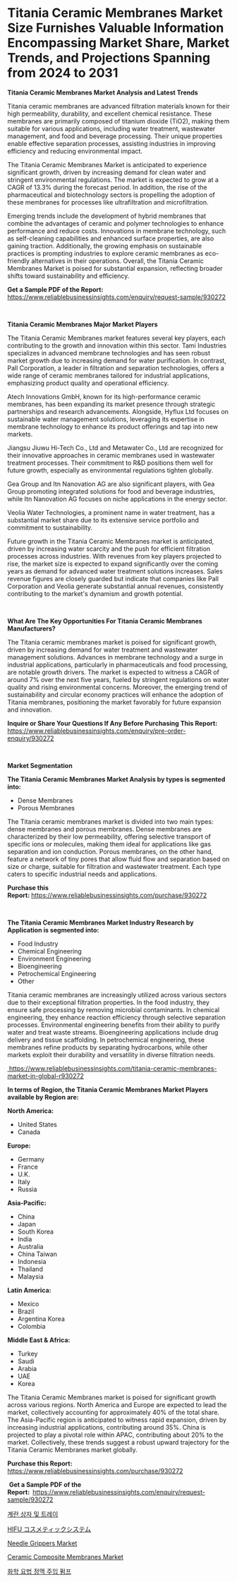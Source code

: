 <p><h1>Titania Ceramic Membranes Market Size Furnishes Valuable Information Encompassing Market Share, Market Trends, and Projections Spanning from 2024 to 2031</h1></p><p><strong>Titania Ceramic Membranes Market Analysis and Latest Trends</strong></p>
<p><p>Titania ceramic membranes are advanced filtration materials known for their high permeability, durability, and excellent chemical resistance. These membranes are primarily composed of titanium dioxide (TiO2), making them suitable for various applications, including water treatment, wastewater management, and food and beverage processing. Their unique properties enable effective separation processes, assisting industries in improving efficiency and reducing environmental impact.</p><p>The Titania Ceramic Membranes Market is anticipated to experience significant growth, driven by increasing demand for clean water and stringent environmental regulations. The market is expected to grow at a CAGR of 13.3% during the forecast period. In addition, the rise of the pharmaceutical and biotechnology sectors is propelling the adoption of these membranes for processes like ultrafiltration and microfiltration.</p><p>Emerging trends include the development of hybrid membranes that combine the advantages of ceramic and polymer technologies to enhance performance and reduce costs. Innovations in membrane technology, such as self-cleaning capabilities and enhanced surface properties, are also gaining traction. Additionally, the growing emphasis on sustainable practices is prompting industries to explore ceramic membranes as eco-friendly alternatives in their operations. Overall, the Titania Ceramic Membranes Market is poised for substantial expansion, reflecting broader shifts toward sustainability and efficiency.</p></p>
<p><strong>Get a Sample PDF of the Report:&nbsp;</strong> <a href="https://www.reliablebusinessinsights.com/enquiry/request-sample/930272">https://www.reliablebusinessinsights.com/enquiry/request-sample/930272</a></p>
<p>&nbsp;</p>
<p><strong>Titania Ceramic Membranes Major Market Players</strong></p>
<p><p>The Titania Ceramic Membranes market features several key players, each contributing to the growth and innovation within this sector. Tami Industries specializes in advanced membrane technologies and has seen robust market growth due to increasing demand for water purification. In contrast, Pall Corporation, a leader in filtration and separation technologies, offers a wide range of ceramic membranes tailored for industrial applications, emphasizing product quality and operational efficiency.</p><p>Atech Innovations GmbH, known for its high-performance ceramic membranes, has been expanding its market presence through strategic partnerships and research advancements. Alongside, Hyflux Ltd focuses on sustainable water management solutions, leveraging its expertise in membrane technology to enhance its product offerings and tap into new markets.</p><p>Jiangsu Jiuwu Hi-Tech Co., Ltd and Metawater Co., Ltd are recognized for their innovative approaches in ceramic membranes used in wastewater treatment processes. Their commitment to R&D positions them well for future growth, especially as environmental regulations tighten globally.</p><p>Gea Group and Itn Nanovation AG are also significant players, with Gea Group promoting integrated solutions for food and beverage industries, while Itn Nanovation AG focuses on niche applications in the energy sector.</p><p>Veolia Water Technologies, a prominent name in water treatment, has a substantial market share due to its extensive service portfolio and commitment to sustainability.</p><p>Future growth in the Titania Ceramic Membranes market is anticipated, driven by increasing water scarcity and the push for efficient filtration processes across industries. With revenues from key players projected to rise, the market size is expected to expand significantly over the coming years as demand for advanced water treatment solutions increases. Sales revenue figures are closely guarded but indicate that companies like Pall Corporation and Veolia generate substantial annual revenues, consistently contributing to the market's dynamism and growth potential.</p></p>
<p>&nbsp;</p>
<p><strong>What Are The Key Opportunities For Titania Ceramic Membranes Manufacturers?</strong></p>
<p><p>The Titania ceramic membranes market is poised for significant growth, driven by increasing demand for water treatment and wastewater management solutions. Advances in membrane technology and a surge in industrial applications, particularly in pharmaceuticals and food processing, are notable growth drivers. The market is expected to witness a CAGR of around 7% over the next five years, fueled by stringent regulations on water quality and rising environmental concerns. Moreover, the emerging trend of sustainability and circular economy practices will enhance the adoption of Titania membranes, positioning the market favorably for future expansion and innovation.</p></p>
<p><strong>Inquire or Share Your Questions If Any Before Purchasing This Report:</strong> <a href="https://www.reliablebusinessinsights.com/enquiry/pre-order-enquiry/930272">https://www.reliablebusinessinsights.com/enquiry/pre-order-enquiry/930272</a></p>
<p>&nbsp;</p>
<p><strong>Market Segmentation</strong></p>
<p><strong>The Titania Ceramic Membranes Market Analysis by types is segmented into:</strong></p>
<p><ul><li>Dense Membranes</li><li>Porous Membranes</li></ul></p>
<p><p>The Titania ceramic membranes market is divided into two main types: dense membranes and porous membranes. Dense membranes are characterized by their low permeability, offering selective transport of specific ions or molecules, making them ideal for applications like gas separation and ion conduction. Porous membranes, on the other hand, feature a network of tiny pores that allow fluid flow and separation based on size or charge, suitable for filtration and wastewater treatment. Each type caters to specific industrial needs and applications.</p></p>
<p><strong>Purchase this Report:&nbsp;</strong><a href="https://www.reliablebusinessinsights.com/purchase/930272">https://www.reliablebusinessinsights.com/purchase/930272</a></p>
<p>&nbsp;</p>
<p><strong>The Titania Ceramic Membranes Market Industry Research by Application is segmented into:</strong></p>
<p><ul><li>Food Industry</li><li>Chemical Engineering</li><li>Environment Engineering</li><li>Bioengineering</li><li>Petrochemical Engineering</li><li>Other</li></ul></p>
<p><p>Titania ceramic membranes are increasingly utilized across various sectors due to their exceptional filtration properties. In the food industry, they ensure safe processing by removing microbial contaminants. In chemical engineering, they enhance reaction efficiency through selective separation processes. Environmental engineering benefits from their ability to purify water and treat waste streams. Bioengineering applications include drug delivery and tissue scaffolding. In petrochemical engineering, these membranes refine products by separating hydrocarbons, while other markets exploit their durability and versatility in diverse filtration needs.</p></p>
<p><a href="https://www.reliablebusinessinsights.com/titania-ceramic-membranes-market-in-global-r930272">&nbsp;https://www.reliablebusinessinsights.com/titania-ceramic-membranes-market-in-global-r930272</a></p>
<p><strong>In terms of Region, the Titania Ceramic Membranes Market Players available by Region are:</strong></p>
<p>
    <p> <strong> North America: </strong>
        <ul>
            <li>United States</li>
            <li>Canada</li>
        </ul>
        </p> 
    <p> <strong> Europe: </strong>
        <ul>
            <li>Germany</li>
            <li>France</li>
            <li>U.K.</li>
            <li>Italy</li>
            <li>Russia</li>
        </ul>
        </p> 
    <p> <strong> Asia-Pacific: </strong>
        <ul>
            <li>China</li>
            <li>Japan</li>
            <li>South Korea</li>
            <li>India</li>
            <li>Australia</li>
            <li>China Taiwan</li>
            <li>Indonesia</li>
            <li>Thailand</li>
            <li>Malaysia</li>
        </ul>
        </p> 
    <p> <strong> Latin America: </strong>
        <ul>
            <li>Mexico</li>
            <li>Brazil</li>
            <li>Argentina Korea</li>
            <li>Colombia</li>
        </ul>
        </p> 
    <p> <strong> Middle East & Africa: </strong>
        <ul>
            <li>Turkey</li>
            <li>Saudi</li>
            <li>Arabia</li>
            <li>UAE</li>
            <li>Korea</li>
        </ul>
    </p>
    </p>
<p><p>The Titania Ceramic Membranes market is poised for significant growth across various regions. North America and Europe are expected to lead the market, collectively accounting for approximately 40% of the total share. The Asia-Pacific region is anticipated to witness rapid expansion, driven by increasing industrial applications, contributing around 35%. China is projected to play a pivotal role within APAC, contributing about 20% to the market. Collectively, these trends suggest a robust upward trajectory for the Titania Ceramic Membranes market globally.</p></p>
<p><strong>Purchase this Report: </strong><a href="https://www.reliablebusinessinsights.com/purchase/930272">https://www.reliablebusinessinsights.com/purchase/930272</a></p>
<p>&nbsp;<strong>Get a Sample PDF of the Report:&nbsp;&nbsp;</strong><a href="https://www.reliablebusinessinsights.com/enquiry/request-sample/930272">https://www.reliablebusinessinsights.com/enquiry/request-sample/930272</a></p>
<p><strong></strong></p>
<p><p><a href="https://medium.com/@percyhagernes9778/%EC%84%B8%EA%B3%84-egg-carton-trays-market-%EC%9D%80-2024%EC%97%90%EC%84%9C-2031%EB%A1%9C-%EC%97%B0%ED%8F%89%EA%B7%A0-%EC%A6%9D%EA%B0%80%EC%9C%A8%EC%9D%84-%EB%B3%B4%EC%9D%BC-%EA%B2%83%EC%9C%BC%EB%A1%9C-%EC%98%88%EC%83%81%EB%90%A9%EB%8B%88%EB%8B%A4-f1b7b8048b25">계란 상자 및 트레이</a></p><p><a href="https://medium.com/@hornbakerbarbara/hifu-cosmetic-system-market-%E3%81%AE%E3%82%B0%E3%83%AD%E3%83%BC%E3%83%90%E3%83%AB%E5%B8%82%E5%A0%B4%E6%A6%82%E8%A6%81%E3%81%AF-%E4%B8%96%E7%95%8C%E3%81%8A%E3%82%88%E3%81%B3%E4%B8%BB%E8%A6%81%E5%B8%82%E5%A0%B4%E3%81%AB%E3%81%8A%E3%81%91%E3%82%8B%E6%A5%AD%E7%95%8C%E3%81%AB%E5%BD%B1%E9%9F%BF%E3%82%92%E4%B8%8E%E3%81%88%E3%82%8B%E4%B8%BB%E8%A6%81%E3%81%AA%E3%83%88%E3%83%AC%E3%83%B3%E3%83%89%E3%81%AB%E3%81%A4%E3%81%84%E3%81%A6-%E7%8B%AC%E8%87%AA%E3%81%AE%E8%A6%96%E7%82%B9%E3%82%92%E6%8F%90%E4%BE%9B%E3%81%97%E3%81%BE%E3%81%99-b1320fe80942">HIFU コスメティックシステム</a></p><p><a href="https://www.linkedin.com/pulse/insights-needle-grippers-market-share-competitive-landscape-period-omkyc?trackingId=2YkcQlCmQDCBYm12GqAOZw%3D%3D">Needle Grippers Market</a></p><p><a href="https://github.com/MaryNelson695/Market-Research-Report-List-1/blob/main/ceramic-composite-membranes-market.md">Ceramic Composite Membranes Market</a></p><p><a href="https://medium.com/@stephpinkney/chemotherapy-intravenous-infusion-pump-market-%EC%9D%98-%EA%B8%80%EB%A1%9C%EB%B2%8C-%EC%8B%9C%EC%9E%A5-%EA%B0%9C%EC%9A%94%EB%8A%94-%EC%A0%84-%EC%84%B8%EA%B3%84-%EB%B0%8F-%EC%A3%BC%EC%9A%94-%EC%8B%9C%EC%9E%A5%EC%9D%98-%EC%82%B0%EC%97%85%EC%97%90-%EC%98%81%ED%96%A5%EC%9D%84-%EB%AF%B8%EC%B9%98%EB%8A%94-%EC%A3%BC%EC%9A%94-%ED%8A%B8%EB%A0%8C%EB%93%9C%EC%97%90-%EB%8C%80%ED%95%9C-8b818c2fff7f">화학 요법 정맥 주입 펌프</a></p></p>